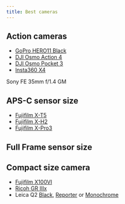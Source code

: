 ```yaml
---
title: Best cameras
---
```


## Action cameras

- [GoPro HERO11 Black](https://gopro.com/en/cz/shop/cameras/hero11-black/CHDHX-111-master.html)
- [DJI Osmo Action 4](https://www.dji.com/cz/osmo-action-4)
- [DJI Osmo Pocket 3](https://www.dji.com/cz/osmo-pocket-3)
- [Insta360 X4](https://www.insta360.com/product/insta360-x4)

Sony FE 35mm f/1.4 GM

## APS-C sensor size

- [Fujifilm X-T5](https://fujifilm-x.com/global/products/cameras/x-t5/)
- [Fujifilm X-H2](https://fujifilm-x.com/global/products/cameras/x-h2/)
- [Fujifilm X-Pro3](https://fujifilm-x.com/en-us/products/cameras/x-pro3/)

## Full Frame sensor size

## Compact size camera

- [Fujifilm X100VI](https://fujifilm-x.com/en-us/products/cameras/x100vi/)
- [Ricoh GR IIIx](http://www.ricoh-imaging.co.jp/english/products/gr-3/)
- Leica Q2 [Black](https://leica-camera.com/en-SG/photography/cameras/q/q2-black), [Reporter](https://leica-camera.com/en-SG/photography/cameras/q/q2-reporter) or [Monochrome](https://leica-camera.com/en-SG/photography/cameras/q/q2-monochrom)
